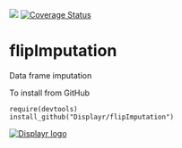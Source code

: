 [![](https://travis-ci.org/Displayr/flipImputation.svg?branch=master)](https://travis-ci.org/Displayr/flipImputation/)
[![Coverage Status](https://coveralls.io/repos/github/Displayr/flipImputation/badge.svg?branch=master)](https://coveralls.io/github/Displayr/flipImputation?branch=master)
# flipImputation

Data frame imputation

To install from GitHub
```
require(devtools)
install_github("Displayr/flipImputation")
```

[![Displayr logo](https://mwmclean.github.io/img/logo-header.png)](https://www.displayr.com)
